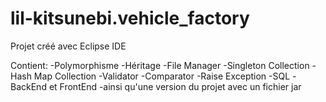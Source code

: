 # lil-kitsunebi.vehicle_factory
Projet créé avec Eclipse IDE

Contient:
-Polymorphisme
-Héritage
-File Manager
-Singleton Collection
-Hash Map Collection
-Validator
-Comparator
-Raise Exception
-SQL
-BackEnd et FrontEnd
-ainsi qu'une version du projet avec un fichier jar
